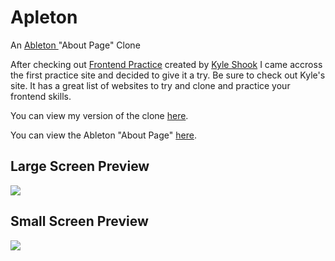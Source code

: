 # Apleton
<p>An <a href="https://www.ableton.com/en/about/" target="_blank">Ableton </a>"About Page" Clone</p>
<p>After checking out <a href="https://www.frontendpractice.com/" target="_blank">Frontend Practice</a> created by <a href="https://twitter.com/elyktrix" target="_blank">Kyle Shook</a> I came accross the first practice site and decided to give it a try. Be sure to check out Kyle's site. It has a great list of websites to try and clone and practice your frontend skills.</p>
<p>You can view my version of the clone <a href="https://ableton-clone.netlify.app/" target="_blank">here</a>.</p>
<p>You can view the Ableton "About Page" <a href="https://www.ableton.com/en/about/" target="_blank">here</a>.</p>

## Large Screen Preview

<img src="https://media.giphy.com/media/fKsRcY2QGt4J0JqCcW/giphy.gif">

## Small Screen Preview

<img src="https://media.giphy.com/media/OAuhMKCBnpkht5kF3n/giphy.gif">
